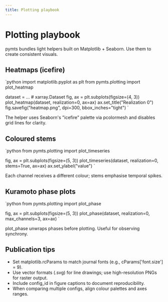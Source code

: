 ```yaml
---
title: Plotting playbook
---
```


# Plotting playbook

pymts bundles light helpers built on Matplotlib + Seaborn. Use them to create consistent visuals.

## Heatmaps (icefire)

`python
import matplotlib.pyplot as plt
from pymts.plotting import plot_heatmap

dataset = ...  # xarray.Dataset
fig, ax = plt.subplots(figsize=(4, 3))
plot_heatmap(dataset, realization=0, ax=ax)
ax.set_title("Realization 0")
fig.savefig("heatmap.png", dpi=300, bbox_inches="tight")
`

The helper uses Seaborn's "icefire" palette via pcolormesh and disables grid lines for clarity.

## Coloured stems

`python
from pymts.plotting import plot_timeseries

fig, ax = plt.subplots(figsize=(5, 3))
plot_timeseries(dataset, realization=0, stems=True, ax=ax)
ax.set_ylabel("value")
`

Each channel receives a different colour; stems emphasise temporal spikes.

## Kuramoto phase plots

`python
from pymts.plotting import plot_phase

fig, ax = plt.subplots(figsize=(5, 3))
plot_phase(dataset, realization=0, max_channels=3, ax=ax)
`

plot_phase unwraps phases before plotting. Useful for observing synchrony.

## Publication tips

- Set matplotlib.rcParams to match journal fonts (e.g., cParams['font.size'] = 9).
- Use vector formats (.svg) for line drawings; use high-resolution PNGs for raster output.
- Include config_id in figure captions to document reproducibility.
- When comparing multiple configs, align colour palettes and axes ranges.
